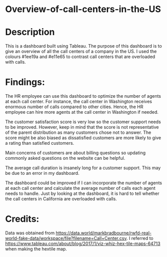 # Overview-of-call-centers-in-the-US

# Description

This is a dashboard built using Tableau. 
The purpose of this dashboard is to give an overview of all the call centers of a company in the US.
I used the colours #1ee19a and #e11e65 to contrast call centers that are overloaded with calls.

# Findings:

The HR employee can use this dashboard to optimize the number of agents at each call center. For instance, the call center in Washington 
receives enormous number of calls compared to other cities. Hence, the HR employee can hire more agents at the call center in Washington if needed. 

The customer satisfaction score is very low so the customer support needs to be improved. 
However, keep in mind that the score is not representative of the parent distribution as many customers chose not to answer. 
The score might be also biased as dissatisfied customers are more likely to give a rating than satisfied customers.

Main concerns of customers are about billing questions so updating commonly asked questions on the website can be helpful. 

The average call duration is insanely long for a customer support. This may be due to an error in my dashboard.

The dashboard could be improved if I can incorporate the number of agents at each call center and calculate the 
average number of calls each agent needs to handle. Just by looking at the dashboard, it is hard to tell whether 
the call centers in California are overloaded with calls.

# Credits:

Data was obtained from https://data.world/markbradbourne/rwfd-real-world-fake-data/workspace/file?filename=Call+Center.csv.
I referred to https://www.tableau.com/about/blog/2017/1/viz-whiz-hex-tile-maps-64713 when making the hextile map.
